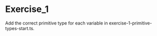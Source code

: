 # Exercise_1

Add the correct primitive type for each variable in exercise-1-primitive-types-start.ts.